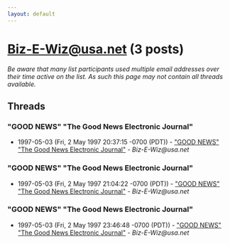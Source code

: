 ```yaml
---
layout: default
---
```


# Biz-E-Wiz@usa.net (3 posts)

_Be aware that many list participants used multiple email addresses over their time active on the list. As such this page may not contain all threads available._

## Threads

### "GOOD NEWS"             "The Good News Electronic Journal"
+ 1997-05-03 (Fri, 2 May 1997 20:37:15 -0700 (PDT)) - ["GOOD NEWS"             "The Good News Electronic Journal"](/archive/1997/05/74b54071ac8e25b39d639fa37faaa5853b01207a570b220f62954164971c3fab) - _Biz-E-Wiz@usa.net_

### "GOOD NEWS"             "The Good News Electronic Journal"
+ 1997-05-03 (Fri, 2 May 1997 21:04:22 -0700 (PDT)) - ["GOOD NEWS"             "The Good News Electronic Journal"](/archive/1997/05/acfee2e747202f8fee64fa31e9890fd35475c4321fd0eb4408c41679f03f0f90) - _Biz-E-Wiz@usa.net_

### "GOOD NEWS"             "The Good News Electronic Journal"
+ 1997-05-03 (Fri, 2 May 1997 23:46:48 -0700 (PDT)) - ["GOOD NEWS"             "The Good News Electronic Journal"](/archive/1997/05/14e6794b96ca3ec26a0d089f6226d8ee35318cfa4d5ed95b53ad511164873aa4) - _Biz-E-Wiz@usa.net_

